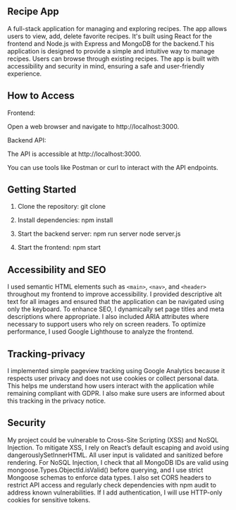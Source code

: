 
## Recipe App
A full-stack application for managing and exploring recipes. The app allows users to view, add, delete favorite recipes. It's built using React for the frontend and Node.js with Express and MongoDB for the backend.T
his application is designed to provide a simple and intuitive way to manage recipes. Users can browse through existing recipes. The app is built with accessibility and security in mind, ensuring a safe and user-friendly experience.


## How to Access

Frontend:

Open a web browser and navigate to http://localhost:3000.

Backend API:

The API is accessible at http://localhost:3000.

You can use tools like Postman or curl to interact with the API endpoints.


## Getting Started

1. Clone the repository:
         git clone 

2. Install dependencies:
         npm install

3. Start the backend server:
         npm run server
         node server.js

4. Start the frontend:
         npm start



##  Accessibility and SEO

I used semantic HTML elements such as `<main>`, `<nav>`, and `<header>` throughout my frontend to improve accessibility. I provided descriptive alt text for all images and ensured that the application can be navigated using only the keyboard. To enhance SEO, I dynamically set page titles and meta descriptions where appropriate. I also included ARIA attributes where necessary to support users who rely on screen readers.
To optimize performance, I used Google Lighthouse to analyze the frontend. 


##  Tracking-privacy

I implemented simple pageview tracking using Google Analytics because it respects user privacy and does not use cookies or collect personal data. This helps me understand how users interact with the application while remaining compliant with GDPR. I also make sure users are informed about this tracking in the privacy notice.


##  Security

My project could be vulnerable to Cross-Site Scripting (XSS) and NoSQL Injection. To mitigate XSS, I rely on React’s default escaping and avoid using dangerouslySetInnerHTML. All user input is validated and sanitized before rendering. For NoSQL Injection, I check that all MongoDB IDs are valid using mongoose.Types.ObjectId.isValid() before querying, and I use strict Mongoose schemas to enforce data types. I also set CORS headers to restrict API access and regularly check dependencies with npm audit to address known vulnerabilities. If I add authentication, I will use HTTP-only cookies for sensitive tokens.
